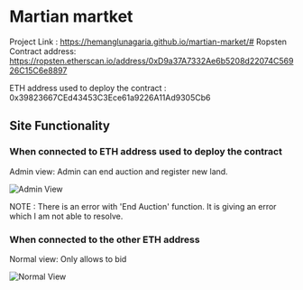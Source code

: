 # Martian martket

Project Link : https://hemanglunagaria.github.io/martian-market/#
Ropsten Contract address:  https://ropsten.etherscan.io/address/0xD9a37A7332Ae6b5208d22074C56926C15C6e8897

ETH address used to deploy the contract :  0x39823667CEd43453C3Ece61a9226A11Ad9305Cb6

## Site Functionality

### When connected to ETH address used to deploy the contract

Admin view: Admin can end auction and register new land.

![Admin View](images/Adminview.gif)

NOTE : There is an error with 'End Auction' function. It is giving an error which I am not able to resolve.

### When connected to the other ETH address

Normal view: Only allows to bid

![Normal View](images/Normalview.gif)

